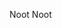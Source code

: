 Noot Noot
<!---
RoboticPenguin/RoboticPenguin is a ✨ special ✨ repository because its `README.md` (this file) appears on your GitHub profile.
You can click the Preview link to take a look at your changes.
--->
